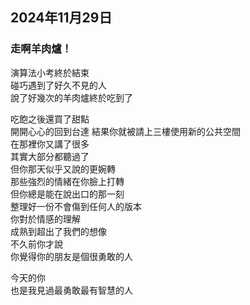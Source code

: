 ## 2024年11月29日
### 走啊羊肉爐！

演算法小考終於結束  
碰巧遇到了好久不見的人  
說了好幾次的羊肉爐終於吃到了  

吃飽之後還買了甜點  
開開心心的回到台達 
結果你就被請上三樓使用新的公共空間  
在那裡你又講了很多  
其實大部分都聽過了  
但你那天似乎又說的更婉轉  
那些強烈的情緒在你臉上打轉  
但你總是能在說出口的那一刻  
整理好一份不會傷到任何人的版本  
你對於情感的理解  
成熟到超出了我們的想像  
不久前你才說  
你覺得你的朋友是個很勇敢的人  

今天的你  
也是我見過最勇敢最有智慧的人  